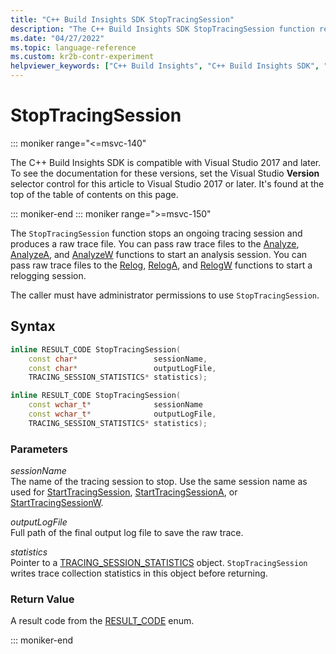 ```yaml
---
title: "C++ Build Insights SDK StopTracingSession"
description: "The C++ Build Insights SDK StopTracingSession function reference. StopTracingSession stops an ongoing tracing session and produces a raw trace file."
ms.date: "04/27/2022"
ms.topic: language-reference
ms.custom: kr2b-contr-experiment
helpviewer_keywords: ["C++ Build Insights", "C++ Build Insights SDK", "StopTracingSession", "throughput analysis", "build time analysis", "vcperf.exe"]
---
```

# StopTracingSession

::: moniker range="<=msvc-140"

The C++ Build Insights SDK is compatible with Visual Studio 2017 and later. To see the documentation for these versions, set the Visual Studio **Version** selector control for this article to Visual Studio 2017 or later. It's found at the top of the table of contents on this page.

::: moniker-end
::: moniker range=">=msvc-150"

The `StopTracingSession` function stops an ongoing tracing session and produces a raw trace file. You can pass raw trace files to the [Analyze](analyze.md), [AnalyzeA](analyze-a.md), and [AnalyzeW](analyze-w.md) functions to start an analysis session. You can pass raw trace files to the [Relog](relog.md), [RelogA](relog-a.md), and [RelogW](relog-w.md) functions to start a relogging session.

The caller must have administrator permissions to use `StopTracingSession`.

## Syntax

```cpp
inline RESULT_CODE StopTracingSession(
    const char*                 sessionName,
    const char*                 outputLogFile,
    TRACING_SESSION_STATISTICS* statistics);

inline RESULT_CODE StopTracingSession(
    const wchar_t*              sessionName
    const wchar_t*              outputLogFile,
    TRACING_SESSION_STATISTICS* statistics);
```

### Parameters

*sessionName*\
The name of the tracing session to stop. Use the same session name as used for [StartTracingSession](start-tracing-session.md), [StartTracingSessionA](start-tracing-session-a.md), or [StartTracingSessionW](start-tracing-session-w.md).

*outputLogFile*\
Full path of the final output log file to save the raw trace.

*statistics*\
Pointer to a [TRACING_SESSION_STATISTICS](../other-types/tracing-session-statistics-struct.md) object. `StopTracingSession` writes trace collection statistics in this object before returning.

### Return Value

A result code from the [RESULT_CODE](../other-types/result-code-enum.md) enum.

::: moniker-end

